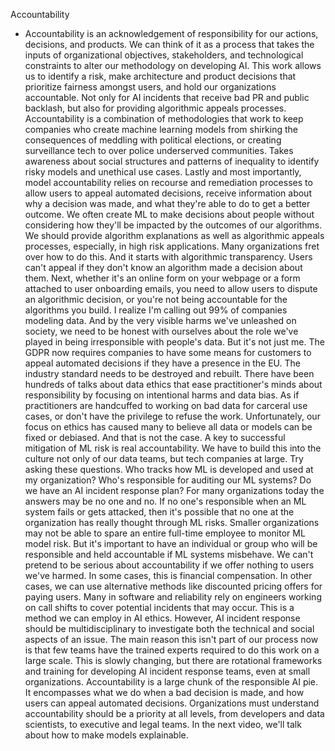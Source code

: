 Accountability
- Accountability is an acknowledgement of responsibility for our actions, decisions, and products. We can think of it as a process that takes the inputs of organizational objectives, stakeholders, and technological constraints to alter our methodology on developing AI. This work allows us to identify a risk, make architecture and product decisions that prioritize fairness amongst users, and hold our organizations accountable. Not only for AI incidents that receive bad PR and public backlash, but also for providing algorithmic appeals processes. Accountability is a combination of methodologies that work to keep companies who create machine learning models from shirking the consequences of meddling with political elections, or creating surveillance tech to over police underserved communities. Takes awareness about social structures and patterns of inequality to identify risky models and unethical use cases. Lastly and most importantly, model accountability relies on recourse and remediation processes to allow users to appeal automated decisions, receive information about why a decision was made, and what they're able to do to get a better outcome. We often create ML to make decisions about people without considering how they'll be impacted by the outcomes of our algorithms. We should provide algorithm explanations as well as algorithmic appeals processes, especially, in high risk applications. Many organizations fret over how to do this. And it starts with algorithmic transparency. Users can't appeal if they don't know an algorithm made a decision about them. Next, whether it's an online form on your webpage or a form attached to user onboarding emails, you need to allow users to dispute an algorithmic decision, or you're not being accountable for the algorithms you build. I realize I'm calling out 99% of companies modeling data. And by the very visible harms we've unleashed on society, we need to be honest with ourselves about the role we've played in being irresponsible with people's data. But it's not just me. The GDPR now requires companies to have some means for customers to appeal automated decisions if they have a presence in the EU. The industry standard needs to be destroyed and rebuilt. There have been hundreds of talks about data ethics that ease practitioner's minds about responsibility by focusing on intentional harms and data bias. As if practitioners are handcuffed to working on bad data for carceral use cases, or don't have the privilege to refuse the work. Unfortunately, our focus on ethics has caused many to believe all data or models can be fixed or debiased. And that is not the case. A key to successful mitigation of ML risk is real accountability. We have to build this into the culture not only of our data teams, but tech companies at large. Try asking these questions. Who tracks how ML is developed and used at my organization? Who's responsible for auditing our ML systems? Do we have an AI incident response plan? For many organizations today the answers may be no one and no. If no one's responsible when an ML system fails or gets attacked, then it's possible that no one at the organization has really thought through ML risks. Smaller organizations may not be able to spare an entire full-time employee to monitor ML model risk. But it's important to have an individual or group who will be responsible and held accountable if ML systems misbehave. We can't pretend to be serious about accountability if we offer nothing to users we've harmed. In some cases, this is financial compensation. In other cases, we can use alternative methods like discounted pricing offers for paying users. Many in software and reliability rely on engineers working on call shifts to cover potential incidents that may occur. This is a method we can employ in AI ethics. However, AI incident response should be multidisciplinary to investigate both the technical and social aspects of an issue. The main reason this isn't part of our process now is that few teams have the trained experts required to do this work on a large scale. This is slowly changing, but there are rotational frameworks and training for developing AI incident response teams, even at small organizations. Accountability is a large chunk of the responsible AI pie. It encompasses what we do when a bad decision is made, and how users can appeal automated decisions. Organizations must understand accountability should be a priority at all levels, from developers and data scientists, to executive and legal teams. In the next video, we'll talk about how to make models explainable.
